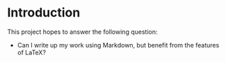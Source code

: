 # Introduction

This project hopes to answer the following question:

* Can I write up my work using Markdown, but benefit from the features of LaTeX?
